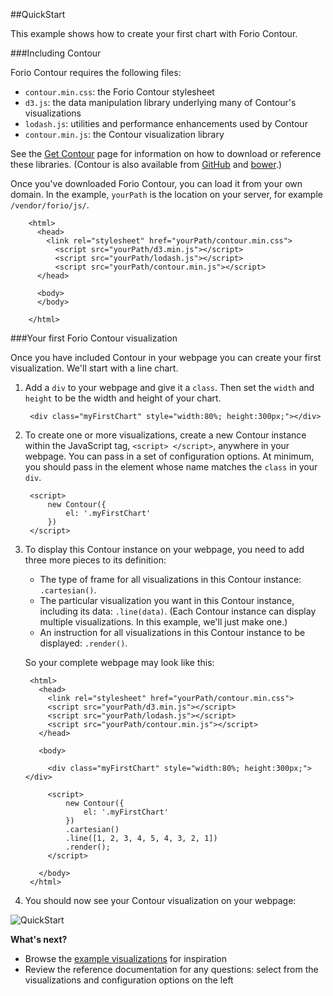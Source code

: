 ##QuickStart

This example shows how to create your first chart with Forio Contour.

###Including Contour

Forio Contour requires the following files:

* `contour.min.css`: the Forio Contour stylesheet
* `d3.js`: the data manipulation library underlying many of Contour's visualizations
* `lodash.js`: utilities and performance enhancements used by Contour
* `contour.min.js`: the Contour visualization library

See the [Get Contour](get_contour.html) page for information on how to download or reference these libraries. (Contour is also available from [GitHub](https://github.com/forio/contour) and [bower](http://bower.io).)

Once you've downloaded Forio Contour, you can load it from your own domain. In the example, `yourPath` is the location on your server, for example `/vendor/forio/js/`.

        <html>
          <head>
            <link rel="stylesheet" href="yourPath/contour.min.css">
              <script src="yourPath/d3.min.js"></script>
              <script src="yourPath/lodash.js"></script>
              <script src="yourPath/contour.min.js"></script>
          </head>

          <body>
          </body>

        </html>

###Your first Forio Contour visualization

Once you have included Contour in your webpage you can create your first visualization. We'll start with a line chart.

1. Add a `div` to your webpage and give it a `class`. Then set the `width` and `height` to be the width and height of your chart.

        <div class="myFirstChart" style="width:80%; height:300px;"></div>

2. To create one or more visualizations, create a new Contour instance within the JavaScript tag, `<script> </script>`, anywhere in your webpage. You can pass in a set of configuration options. At minimum, you should pass in the element whose name matches the `class` in your `div`.

        <script>
            new Contour({
                el: '.myFirstChart'
            })
        </script>

3. To display this Contour instance on your webpage, you need to add three more pieces to its definition:

    * The type of frame for all visualizations in this Contour instance: `.cartesian()`.
    * The particular visualization you want in this Contour instance, including its data: `.line(data)`. (Each Contour instance can display multiple visualizations. In this example, we'll just make one.)
    * An instruction for all visualizations in this Contour instance to be displayed: `.render()`.

    So your complete webpage may look like this:

        <html>
          <head>
            <link rel="stylesheet" href="yourPath/contour.min.css">
            <script src="yourPath/d3.min.js"></script>
            <script src="yourPath/lodash.js"></script>
            <script src="yourPath/contour.min.js"></script>
          </head>

          <body>

            <div class="myFirstChart" style="width:80%; height:300px;"></div>

            <script>
                new Contour({
                    el: '.myFirstChart'
                })
                .cartesian()
                .line([1, 2, 3, 4, 5, 4, 3, 2, 1])
                .render();
            </script>

          </body>
        </html>

4. You should now see your Contour visualization on your webpage:

![QuickStart](scripts/documentation/core/quickstart.png)

**What's next?**

* Browse the [example visualizations](gallery.html) for inspiration
* Review the reference documentation for any questions: select from the visualizations and configuration options on the left

